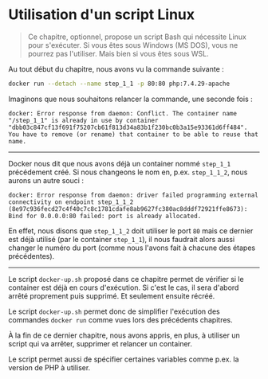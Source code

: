 # Utilisation d'un script Linux

> Ce chapitre, optionnel, propose un script Bash qui nécessite Linux pour s'exécuter. Si vous êtes sous Windows (MS DOS), vous ne pourrez pas l'utiliser. Mais bien si vous êtes sous WSL.

Au tout début du chapitre, nous avons vu la commande suivante :

```bash
docker run --detach --name step_1_1 -p 80:80 php:7.4.29-apache
```

Imaginons que nous souhaitons relancer la commande, une seconde fois :

```text
docker: Error response from daemon: Conflict. The container name "/step_1_1" is already in use by container "dbb03c847cf13f691f75207cb61f813d34a83b1f230bc0b3a15e93361d6ff484". You have to remove (or rename) that container to be able to reuse that name.
```

----

Docker nous dit que nous avons déjà un container nommé `step_1_1` précédement créé. Si nous changeons le nom en, p.ex. `step_1_1_2`, nous aurons un autre souci :

```text
docker: Error response from daemon: driver failed programming external connectivity on endpoint step_1_1_2 (8e97c936fecd27c4f40c7c8c1781cdafe8ab9627fc380ac8dddf72921ffe8673): Bind for 0.0.0.0:80 failed: port is already allocated.
```

En effet, nous disons que `step_1_1_2` doit utiliser le port `80` mais ce dernier est déjà utilisé (par le container `step_1_1`), il nous faudrait alors aussi changer le numéro du port (comme nous l'avons fait à chacune des étapes précédentes).

----

Le script `docker-up.sh` proposé dans ce chapitre permet de vérifier si le container est déjà en cours d'exécution. Si c'est le cas, il sera d'abord arrêté proprement puis supprimé. Et seulement ensuite récréé.

Le script `docker-up.sh` permet donc de simplifier l'exécution des commandes `docker run` comme vues lors des précédents chapitres.

À la fin de ce dernier chapitre, nous avons appris, en plus, à utiliser un script qui va arrêter, supprimer et relancer un container.

Le script permet aussi de spécifier certaines variables comme p.ex. la version de PHP à utiliser.
